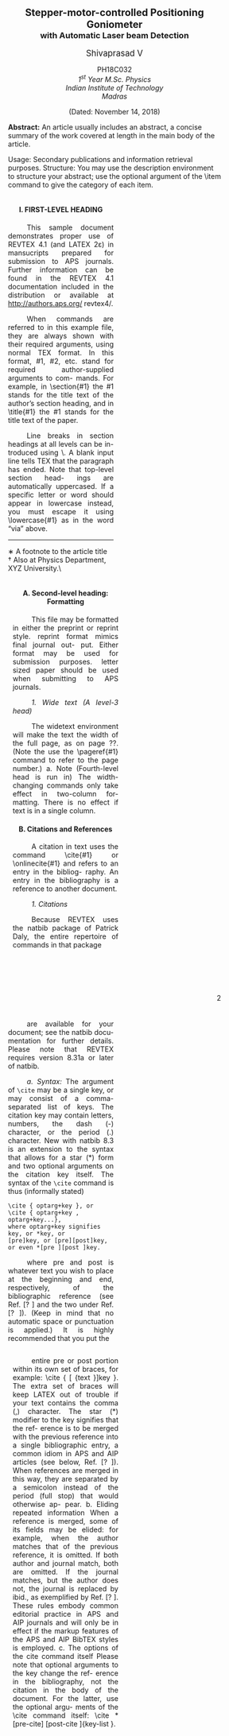 <style>
@media print {
  .markdown-body {
    font-size: 10pt;
    margin: 0;
  }
  .markdown-body code { background-color: #fff; }
}
.markdown-body {
  font-family: Palatino;
  line-height: 1.2;
}
.markdown-body hr {
  height: 2pt;
  background-color: #212121;
}
.preview.wrapper, #preview.cover { padding: 0; }

.page {
  page-break-after: auto;
  page-break-inside: avoid;
  position: relative;
  padding: 1.5cm 1cm;
}
.content > p {
  text-indent: 1cm;
  text-align: justify;
}
.col.half {
  width: 49.6%;
  display: inline-block;
  vertical-align: top;
}
.col.half.left {   padding-right: 0.25cm; }
.col.half.right {   padding-left: 0.25cm; }
.page-num {
  position: absolute;
  top: 0.5cm;
  right: 1cm;
}
</style>

<div class="page">
<center>

### <big>Stepper-motor-controlled Positioning Goniometer</big><br>with Automatic Laser beam Detection

<big>Shivaprasad V</big>

PH18C032\
_1<sup>st</sup> Year M.Sc. Physics\
Indian Institute of Technology\
Madras_

(Dated: November 14, 2018)
</center>

**Abstract:** An article usually includes an abstract, a concise summary of the work covered at length in the main body of the article.

Usage: Secondary publications and information retrieval purposes.
Structure: You may use the description environment to structure your abstract; use the optional argument of the \item command to give the category of each item.

<div class="left half col content">
<center>

#### I. FIRST-LEVEL HEADING
</center>

This sample document demonstrates proper use of REVTEX 4.1 (and LATEX 2ε) in mansucripts prepared for submission to APS journals. Further information can be found in the REVTEX 4.1 documentation included in the distribution or available at http://authors.aps.org/ revtex4/.

When commands are referred to in this example file, they are always shown with their required arguments, using normal TEX format. In this format, #1, #2, etc. stand for required author-supplied arguments to com- mands. For example, in \section{#1} the #1 stands for the title text of the author’s section heading, and in \title{#1} the #1 stands for the title text of the paper.

Line breaks in section headings at all levels can be in- troduced using \\. A blank input line tells TEX that the paragraph has ended. Note that top-level section head- ings are automatically uppercased. If a specific letter or word should appear in lowercase instead, you must escape it using \lowercase{#1} as in the word “via” above.

---
<div>

∗ A footnote to the article title\
† Also at Physics Department, XYZ University.\
</div>
</div>

<div class="right half col content">
<center>

#### A. Second-level heading: Formatting
</center>

This file may be formatted in either the preprint or reprint style. reprint format mimics final journal out- put. Either format may be used for submission purposes. letter sized paper should be used when submitting to APS journals.

_1. Wide text (A level-3 head)_

The widetext environment will make the text the width of the full page, as on page ??. (Note the use the \pageref{#1} command to refer to the page number.)
a. Note (Fourth-level head is run in) The width- changing commands only take effect in two-column for- matting. There is no effect if text is in a single column.

<center>

#### B. Citations and References
</center>

A citation in text uses the command \cite{#1} or \onlinecite{#1} and refers to an entry in the bibliog- raphy. An entry in the bibliography is a reference to another document.

_1. Citations_

Because REVTEX uses the natbib package of Patrick Daly, the entire repertoire of commands in that package
</div>

</div> <!--page 1-->

<div class="page">
<div class="left half col content">

are available for your document; see the natbib docu- mentation for further details. Please note that REVTEX requires version 8.31a or later of natbib.

_a. Syntax:_ The argument of `\cite` may be a single key, or may consist of a comma-separated list of keys. The citation key may contain letters, numbers, the dash (-) character, or the period (.) character. New with natbib 8.3 is an extension to the syntax that allows for a star (*) form and two optional arguments on the citation key itself. The syntax of the `\cite` command is thus (informally stated)

```\cite { key }, or
\cite { optarg+key }, or
\cite { optarg+key , optarg+key...},
where optarg+key signifies
key, or *key, or
[pre]key, or [pre][post]key, or even *[pre ][post ]key.
```

where pre and post is whatever text you wish to place at the beginning and end, respectively, of the bibliographic reference (see Ref. [? ] and the two under Ref. [? ]). (Keep in mind that no automatic space or punctuation is applied.) It is highly recommended that you put the
</div>

<div class="right half col content">

entire pre or post portion within its own set of braces, for example: \cite { [ {text }]key }. The extra set of braces will keep LATEX out of trouble if your text contains the comma (,) character.
The star (*) modifier to the key signifies that the ref- erence is to be merged with the previous reference into a single bibliographic entry, a common idiom in APS and AIP articles (see below, Ref. [? ]). When references are merged in this way, they are separated by a semicolon instead of the period (full stop) that would otherwise ap- pear.
b. Eliding repeated information When a reference is merged, some of its fields may be elided: for example, when the author matches that of the previous reference, it is omitted. If both author and journal match, both are omitted. If the journal matches, but the author does not, the journal is replaced by ibid., as exemplified by Ref. [? ]. These rules embody common editorial practice in APS and AIP journals and will only be in effect if the markup features of the APS and AIP BibTEX styles is employed.
c. The options of the cite command itself Please note that optional arguments to the key change the ref- erence in the bibliography, not the citation in the body of the document. For the latter, use the optional argu- ments of the \cite command itself: \cite *[pre-cite] [post-cite ]{key-list }.

<div class="page-num">2</div>
</div>

</div> <!--page 2-->
